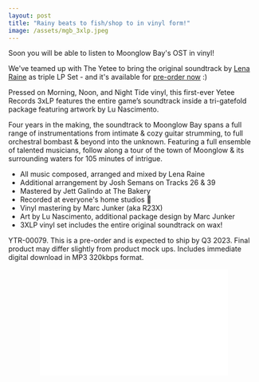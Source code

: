```yaml
---
layout: post
title: "Rainy beats to fish/shop to in vinyl form!"
image: /assets/mgb_3xlp.jpeg
---
```

Soon you will be able to listen to Moonglow Bay's OST in vinyl!

We've teamed up with The Yetee to bring the original soundtrack by <a href="http://lena.fyi/">Lena Raine</a> as triple LP Set - and it's available for <a class="postA" href="https://theyetee.com/products/moonglow-bay-original-soundtrack">pre-order now</a> :)  

Pressed on Morning, Noon, and Night Tide vinyl, this first-ever Yetee Records 3xLP features the entire game’s soundtrack inside a tri-gatefold package featuring artwork by Lu Nascimento.  

Four years in the making, the soundtrack to Moonglow Bay spans a full range of instrumentations from intimate & cozy guitar strumming, to full orchestral bombast & beyond into the unknown. Featuring a full ensemble of talented musicians, follow along a tour of the town of Moonglow & its surrounding waters for 105 minutes of intrigue.  

- All music composed, arranged and mixed by Lena Raine
- Additional arrangement by Josh Semans on Tracks 26 & 39
- Mastered by Jett Galindo at The Bakery
- Recorded at everyone's home studios 🤍
- Vinyl mastering by Marc Junker (aka R23X)
- Art by Lu Nascimento, additional package design by Marc Junker
- 3XLP vinyl set includes the entire original soundtrack on wax!  


YTR-00079. This is a pre-order and is expected to ship by Q3 2023. Final product may differ slightly from product mock ups. Includes immediate digital download in MP3 320kbps format.  


<div class="vcontainer" style="position: relative; width: 100%; overflow: hidden; padding-top: 56.25%; margin-bottom:-5rem;margin-top:1rem;"><iframe style="position: absolute;top: 0;left: 0;bottom: 0;right: 0;width: 75%;height: 75%;border: none;left: 50%;
transform: translateX(-50%);" src="../../assets/mgb_3xlp.mp4" frameborder="0" allowfullscreen></iframe></div>